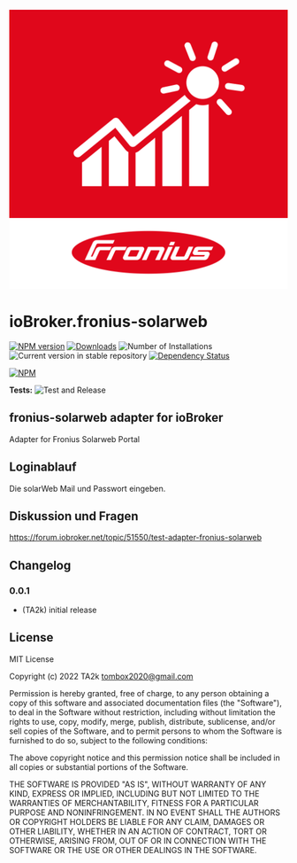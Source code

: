 ![Logo](admin/fronius-solarweb.png)
# ioBroker.fronius-solarweb

[![NPM version](https://img.shields.io/npm/v/iobroker.fronius-solarweb.svg)](https://www.npmjs.com/package/iobroker.fronius-solarweb)
[![Downloads](https://img.shields.io/npm/dm/iobroker.fronius-solarweb.svg)](https://www.npmjs.com/package/iobroker.fronius-solarweb)
![Number of Installations](https://iobroker.live/badges/fronius-solarweb-installed.svg)
![Current version in stable repository](https://iobroker.live/badges/fronius-solarweb-stable.svg)
[![Dependency Status](https://img.shields.io/david/TA2k/iobroker.fronius-solarweb.svg)](https://david-dm.org/TA2k/iobroker.fronius-solarweb)

[![NPM](https://nodei.co/npm/iobroker.fronius-solarweb.png?downloads=true)](https://nodei.co/npm/iobroker.fronius-solarweb/)

**Tests:** ![Test and Release](https://github.com/TA2k/ioBroker.fronius-solarweb/workflows/Test%20and%20Release/badge.svg)

## fronius-solarweb adapter for ioBroker

Adapter for Fronius Solarweb Portal

## Loginablauf

Die solarWeb Mail und Passwort eingeben.

## Diskussion und Fragen

<https://forum.iobroker.net/topic/51550/test-adapter-fronius-solarweb>

## Changelog

### 0.0.1
* (TA2k) initial release

## License
MIT License

Copyright (c) 2022 TA2k <tombox2020@gmail.com>

Permission is hereby granted, free of charge, to any person obtaining a copy
of this software and associated documentation files (the "Software"), to deal
in the Software without restriction, including without limitation the rights
to use, copy, modify, merge, publish, distribute, sublicense, and/or sell
copies of the Software, and to permit persons to whom the Software is
furnished to do so, subject to the following conditions:

The above copyright notice and this permission notice shall be included in all
copies or substantial portions of the Software.

THE SOFTWARE IS PROVIDED "AS IS", WITHOUT WARRANTY OF ANY KIND, EXPRESS OR
IMPLIED, INCLUDING BUT NOT LIMITED TO THE WARRANTIES OF MERCHANTABILITY,
FITNESS FOR A PARTICULAR PURPOSE AND NONINFRINGEMENT. IN NO EVENT SHALL THE
AUTHORS OR COPYRIGHT HOLDERS BE LIABLE FOR ANY CLAIM, DAMAGES OR OTHER
LIABILITY, WHETHER IN AN ACTION OF CONTRACT, TORT OR OTHERWISE, ARISING FROM,
OUT OF OR IN CONNECTION WITH THE SOFTWARE OR THE USE OR OTHER DEALINGS IN THE
SOFTWARE.